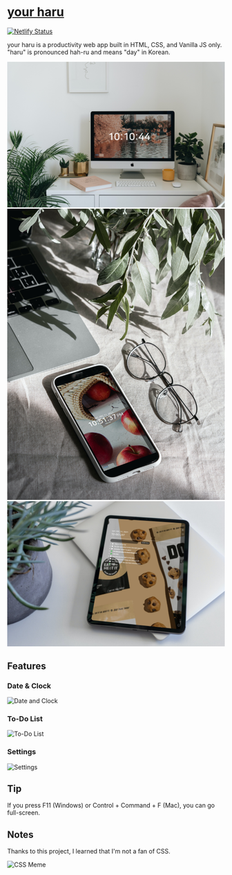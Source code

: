 # [your haru](https://your-haru.netlify.app/)

[![Netlify Status](https://api.netlify.com/api/v1/badges/e527141c-e916-4040-a16e-4fa4993a999a/deploy-status)](https://app.netlify.com/sites/your-haru/deploys)

your haru is a productivity web app built in HTML, CSS, and Vanilla JS only.\
"haru" is pronounced hah-ru and means "day" in Korean.

![Desktop](/img/docs/desktop.jpg)
![Mobile](/img/docs/mobile.jpg)
![Tablet](/img/docs/tablet.jpg)

## Features

### Date & Clock

![Date and Clock](img/docs/calendar-and-clock.png)

### To-Do List

![To-Do List](img/docs/to-do-list.png)

### Settings

![Settings](img/docs/settings.png)

## Tip

If you press F11 (Windows) or Control + Command + F (Mac), you can go full-screen.

## Notes

Thanks to this project, I learned that I'm not a fan of CSS.

![CSS Meme](https://img-9gag-fun.9cache.com/photo/a1rQGo8_460s.jpg)
